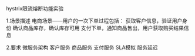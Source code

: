 hystrix限流熔断功能实验

1.场景描述
    电商场景——用户的一次下单过程包括：
        获取客户信息，验证用户身份
        确认商品库存，确认库存可用
        支付下单，通知商品售出，用户获取购买结果信息

2.要求
    微服务架构
        客户服务
        商品服务
        支付服务
    SLA模拟
        服务延迟
        